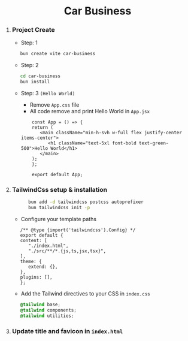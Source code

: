 <h1 align="center">Car Business</h1>

1. ### Project Create

   - Step: 1

   ```bash
      bun create vite car-business
   ```

   - Step: 2

   ```bash
      cd car-business
      bun install
   ```

   - Step: 3 `(Hello World)`

     - Remove `App.css` file
     - All code remove and print Hello World in `App.jsx`

     ```JSx
         const App = () => {
         return (
            <main className="min-h-svh w-full flex justify-center items-center">
               <h1 className="text-5xl font-bold text-green-500">Hello World</h1>
            </main>
         );
         };

         export default App;
     ```

2. ### TailwindCss setup & installation

   ```bash
         bun add -d tailwindcss postcss autoprefixer
         bun tailwindcss init -p
   ```

   - Configure your template paths

   ```JS
      /** @type {import('tailwindcss').Config} */
      export default {
      content: [
         "./index.html",
         "./src/**/*.{js,ts,jsx,tsx}",
      ],
      theme: {
         extend: {},
      },
      plugins: [],
      };
   ```

   - Add the Tailwind directives to your CSS in `index.css`

   ```CSS
      @tailwind base;
      @tailwind components;
      @tailwind utilities;
   ```

3. ### Update title and favicon in `index.html`
